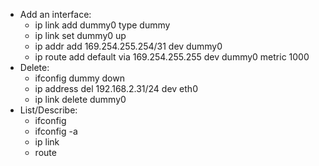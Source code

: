 - Add an interface:
  - ip link add dummy0 type dummy
  - ip link set dummy0 up
  - ip addr add 169.254.255.254/31 dev dummy0
  - ip route add default via 169.254.255.255 dev dummy0 metric 1000
- Delete:
  - ifconfig dummy down
  - ip address del 192.168.2.31/24 dev eth0
  - ip link delete dummy0
- List/Describe:
  - ifconfig
  - ifconfig -a
  - ip link
  - route
